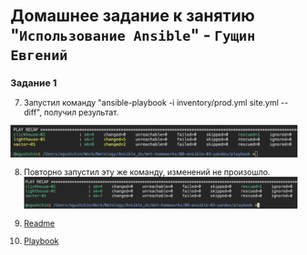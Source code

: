 # Домашнее задание к занятию "`Использование Ansible`" - `Гущин Евгений`

### Задание 1


7. Запустил команду "ansible-playbook -i inventory/prod.yml site.yml --diff", получил результат.

![task2](../../img/16-Ansible/HW3/task1.png)  

8. Повторно запустил эту же команду, изменений не произошло.
![task2](../../img/16-Ansible/HW3/task2.png)  

9. [Readme](./playbook/README.md)


10. [Playbook](./playbook)

